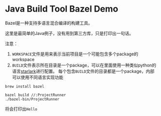 Java Build Tool Bazel Demo
===========================

Bazel是一种支持多语言混合编译的构建工具。

这里是最简单的Java例子，没有用到第三方库，只是打印出一句话。

注意：
1. `WORKSPACE`文件是用来表示当前项目是一个可能包含多个package的workspace
2. `BUILD`文件表示所在目录是一个package，可以在里面使用一种类似python的语言[starlark](https://docs.bazel.build/versions/4.2.1/skylark/language.html)进行配置。
   每个包含`BUILD`文件的目录都是一个package，内部可以使用不同语言实现功能

```
brew install bazel
```

```
bazel build //:ProjectRunner
./bazel-bin/ProjectRunner
```

将会打印出`Hello`

